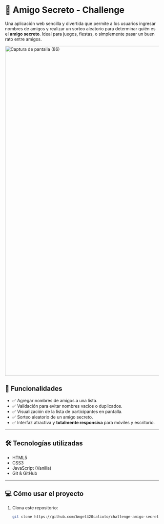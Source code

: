 # 🎁 Amigo Secreto - Challenge

Una aplicación web sencilla y divertida que permite a los usuarios ingresar nombres de amigos y realizar un sorteo aleatorio para determinar quién es el **amigo secreto**. Ideal para juegos, fiestas, o simplemente pasar un buen rato entre amigos.


<img width="1920" height="1080" alt="Captura de pantalla (86)" src="https://github.com/user-attachments/assets/c59cd241-d27e-40ab-97f4-82007f2b00af" />

## 🚀 Funcionalidades

- ✅ Agregar nombres de amigos a una lista.
- ✅ Validación para evitar nombres vacíos o duplicados.
- ✅ Visualización de la lista de participantes en pantalla.
- ✅ Sorteo aleatorio de un amigo secreto.
- ✅ Interfaz atractiva y **totalmente responsiva** para móviles y escritorio.

---

## 🛠️ Tecnologías utilizadas

- HTML5
- CSS3
- JavaScript (Vanilla)
- Git & GitHub

---

## 💻 Cómo usar el proyecto

1. Clona este repositorio:
   ```bash
   git clone https://github.com/Angel420calixto/challenge-amigo-secreto_esp-main.git
